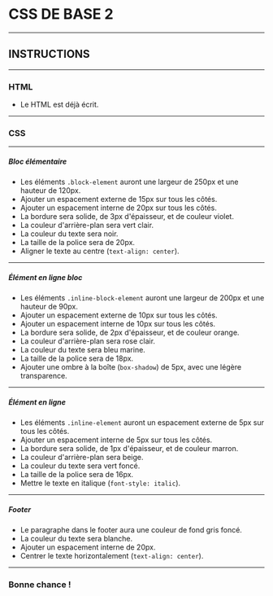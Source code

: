# CSS DE BASE 2

---

## INSTRUCTIONS

---

### HTML

- Le HTML est déjà écrit.

---

### CSS

---

##### Bloc élémentaire

- Les éléments `.block-element` auront une largeur de 250px et une hauteur de 120px.
- Ajouter un espacement externe de 15px sur tous les côtés.
- Ajouter un espacement interne de 20px sur tous les côtés.
- La bordure sera solide, de 3px d'épaisseur, et de couleur violet.
- La couleur d'arrière-plan sera vert clair.
- La couleur du texte sera noir.
- La taille de la police sera de 20px.
- Aligner le texte au centre (`text-align: center`).

---

##### Élément en ligne bloc

- Les éléments `.inline-block-element` auront une largeur de 200px et une hauteur de 90px.
- Ajouter un espacement externe de 10px sur tous les côtés.
- Ajouter un espacement interne de 10px sur tous les côtés.
- La bordure sera solide, de 2px d'épaisseur, et de couleur orange.
- La couleur d'arrière-plan sera rose clair.
- La couleur du texte sera bleu marine.
- La taille de la police sera de 18px.
- Ajouter une ombre à la boîte (`box-shadow`) de 5px, avec une légère transparence.

---

##### Élément en ligne

- Les éléments `.inline-element` auront un espacement externe de 5px sur tous les côtés.
- Ajouter un espacement interne de 5px sur tous les côtés.
- La bordure sera solide, de 1px d'épaisseur, et de couleur marron.
- La couleur d'arrière-plan sera beige.
- La couleur du texte sera vert foncé.
- La taille de la police sera de 16px.
- Mettre le texte en italique (`font-style: italic`).

---

##### Footer

- Le paragraphe dans le footer aura une couleur de fond gris foncé.
- La couleur du texte sera blanche.
- Ajouter un espacement interne de 20px.
- Centrer le texte horizontalement (`text-align: center`).

---

### **Bonne chance !**
